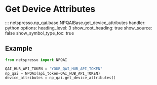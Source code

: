 # Get Device Attributes

::: netspresso.np_qai.base.NPQAIBase.get_device_attributes
    handler: python
    options:
      heading_level: 3
      show_root_heading: true
      show_source: false
      show_symbol_type_toc: true

## Example

```python
from netspresso import NPQAI

QAI_HUB_API_TOKEN = "YOUR_QAI_HUB_API_TOKEN"
np_qai = NPQAI(api_token=QAI_HUB_API_TOKEN)
device_attributes = np_qai.get_device_attributes()
``` 